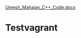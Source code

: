[Umesh_Mahajan_C++_Code.docx](https://github.com/umesh1511/Testvagrant/files/10306410/Umesh_Mahajan_C%2B%2B_Code.docx)
# Testvagrant
